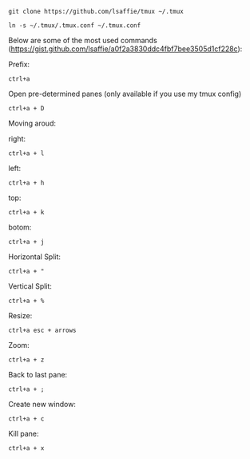
`git clone https://github.com/lsaffie/tmux ~/.tmux`

`ln -s ~/.tmux/.tmux.conf ~/.tmux.conf`

Below are some of the most used commands (https://gist.github.com/lsaffie/a0f2a3830ddc4fbf7bee3505d1cf228c):

Prefix:
<pre><code>ctrl+a</code></pre>

Open pre-determined panes (only available if you use my tmux config)
<pre><code>ctrl+a + D</code></pre>

Moving aroud:

right:
<pre><code>ctrl+a + l</code></pre>

left:
<pre><code>ctrl+a + h</code></pre>


top:
<pre><code>ctrl+a + k</code></pre>


botom:
<pre><code>ctrl+a + j</code></pre>


Horizontal Split:
<pre><code>ctrl+a + " </code></pre>

Vertical Split:
<pre><code>ctrl+a + % </code></pre>

Resize:
<pre><code>ctrl+a esc + arrows </code></pre>

Zoom:
<pre><code>ctrl+a + z</code></pre>

Back to last pane:
<pre><code>ctrl+a + ;</code></pre>

Create new window:
<pre><code>ctrl+a + c</code></pre>

Kill pane:
<pre><code>ctrl+a + x</code></pre>
